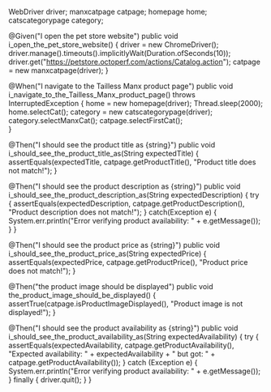 WebDriver driver;
    manxcatpage catpage;
    homepage home;
    catscategorypage category;

@Given("I open the pet store website")
public void i_open_the_pet_store_website() {
    driver = new ChromeDriver();
    driver.manage().timeouts().implicitlyWait(Duration.ofSeconds(10));
    driver.get("https://petstore.octoperf.com/actions/Catalog.action");
    catpage = new manxcatpage(driver);
}

@When("I navigate to the Tailless Manx product page")
public void i_navigate_to_the_Tailless_Manx_product_page() throws InterruptedException {
	home = new homepage(driver);
	Thread.sleep(2000);
	home.selectCat();
	category = new catscategorypage(driver);
	category.selectManxCat();
	catpage.selectFirstCat();	
}

@Then("I should see the product title as {string}")
public void i_should_see_the_product_title_as(String expectedTitle) {
	assertEquals(expectedTitle, catpage.getProductTitle(), "Product title does not match!");
}

@Then("I should see the product description as {string}")
public void i_should_see_the_product_description_as(String expectedDescription) {
	try {
	assertEquals(expectedDescription, catpage.getProductDescription(), "Product description does not match!");
	}
	catch(Exception e) {
		System.err.println("Error verifying product availability: " + e.getMessage());
	}
}

@Then("I should see the product price as {string}")
public void i_should_see_the_product_price_as(String expectedPrice) {
    assertEquals(expectedPrice, catpage.getProductPrice(), "Product price does not match!");
}

@Then("the product image should be displayed")
public void the_product_image_should_be_displayed() {
	assertTrue(catpage.isProductImageDisplayed(), "Product image is not displayed!");
}

@Then("I should see the product availability as {string}")
public void i_should_see_the_product_availability_as(String expectedAvailability) {
	try {
        assertEquals(expectedAvailability, catpage.getProductAvailability(),
            "Expected availability: " + expectedAvailability + " but got: " + catpage.getProductAvailability());
    } catch (Exception e) {
        System.err.println("Error verifying product availability: " + e.getMessage());
    } finally {
	driver.quit();
}
}

